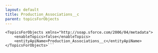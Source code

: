 ```yaml
---
layout: default
title: Production_Associations__c
parent: topicsForObjects
---
```


```<?xml version="1.0" encoding="UTF-8"?>
<TopicsForObjects xmlns="http://soap.sforce.com/2006/04/metadata">
    <enableTopics>false</enableTopics>
    <entityApiName>Production_Associations__c</entityApiName>
</TopicsForObjects>```
